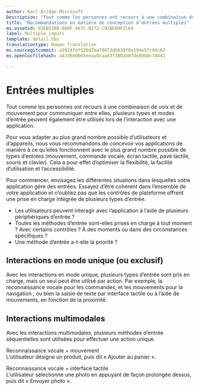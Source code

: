 ```yaml
---
author: Karl-Bridge-Microsoft
Description: "Tout comme les personnes ont recours à une combinaison de voix et de mouvement pour communiquer entre elles, plusieurs types et modes d’entrée peuvent également être utilisés lors de l’interaction avec une application."
title: "Recommandations en matière de conception d’entrées multiples"
ms.assetid: 03EB5388-080F-467C-B272-C92BE00F2C69
label: Multiple inputs
template: detail.hbs
translationtype: Human Translation
ms.sourcegitcommit: a3924fef520d7ba70873d6838f8e194e5fc96c62
ms.openlocfilehash: a433660665eeaa0caad3f380a587de89b8c74441

---
```


# <a name="multiple-inputs"></a>Entrées multiples
<link rel="stylesheet" href="https://az835927.vo.msecnd.net/sites/uwp/Resources/css/custom.css">

Tout comme les personnes ont recours à une combinaison de voix et de mouvement pour communiquer entre elles, plusieurs types et modes d’entrée peuvent également être utilisés lors de l’interaction avec une application.


Pour vous adapter au plus grand nombre possible d’utilisateurs et d’appareils, nous vous recommandons de concevoir vos applications de manière à ce qu’elles fonctionnent avec le plus grand nombre possible de types d’entrées (mouvement, commande vocale, écran tactile, pavé tactile, souris et clavier). Cela a pour effet d’optimiser la flexibilité, la facilité d’utilisation et l’accessibilité.

Pour commencer, envisagez les différentes situations dans lesquelles votre application gère des entrées. Essayez d’être cohérent dans l’ensemble de votre application et n’oubliez pas que les contrôles de plateforme offrent une prise en charge intégrée de plusieurs types d’entrée.

-   Les utilisateurs peuvent interagir avec l’application à l’aide de plusieurs périphériques d’entrée ?
-   Toutes les méthodes d’entrée sont-elles prises en charge à tout moment ? Avec certains contrôles ? À des moments ou dans des circonstances spécifiques ?
-   Une méthode d’entrée a-t-elle la priorité ?

## <a name="single-or-exclusive-mode-interactions"></a>Interactions en mode unique (ou exclusif)


Avec les interactions en mode unique, plusieurs types d’entrée sont pris en charge, mais un seul peut être utilisé par action. Par exemple, la reconnaissance vocale pour les commandes, et les mouvements pour la navigation ; ou bien la saisie de texte par interface tactile ou à l’aide de mouvements, en fonction de la proximité.

## <a name="multimodal-interactions"></a>Interactions multimodales


Avec les interactions multimodales, plusieurs méthodes d’entrée séquentielles sont utilisées pour effectuer une action unique.

Reconnaissance vocale + mouvement  
L’utilisateur désigne un produit, puis dit « Ajouter au panier ».

Reconnaissance vocale + interface tactile  
L’utilisateur sélectionne une photo en appuyant de façon prolongée dessus, puis dit « Envoyer photo ».






<!--HONumber=Dec16_HO2-->



